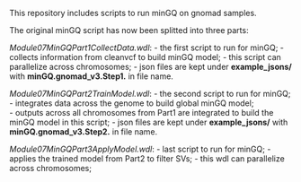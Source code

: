 This repository includes scripts to run minGQ on gnomad samples.

The original minGQ script has now been splitted into three parts:

*Module07MinGQPart1CollectData.wdl*: 
	- the first script to run for minGQ; 
	- collects information from cleanvcf to build minGQ model; 
	- this script can parallelize across chromosomes; 
	- json files are kept under **example_jsons/** with **minGQ.gnomad_v3.Step1.** in file name.

*Module07MinGQPart2TrainModel.wdl*: 
	- the second script to run for minGQ; 
	- integrates data across the genome to build global minGQ model;  
	- outputs across all chromosomes from Part1 are integrated to build the minGQ model in this script;
	- json files are kept under **example_jsons/** with **minGQ.gnomad_v3.Step2.** in file name.

*Module07MinGQPart3ApplyModel.wdl*: 
	- last script to run for minGQ; 
	- applies the trained model from Part2 to filter SVs; 
	- this wdl can parallelize across chromosomes;

